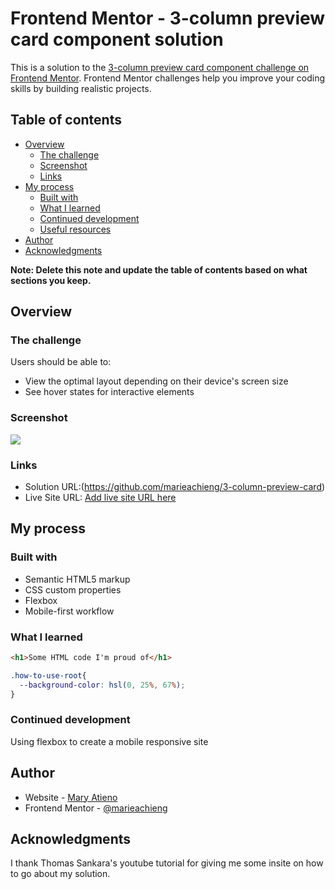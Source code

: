 # Frontend Mentor - 3-column preview card component solution

This is a solution to the [3-column preview card component challenge on Frontend Mentor](https://www.frontendmentor.io/challenges/3column-preview-card-component-pH92eAR2-). Frontend Mentor challenges help you improve your coding skills by building realistic projects. 

## Table of contents

- [Overview](#overview)
  - [The challenge](#the-challenge)
  - [Screenshot](#screenshot)
  - [Links](#links)
- [My process](#my-process)
  - [Built with](#built-with)
  - [What I learned](#what-i-learned)
  - [Continued development](#continued-development)
  - [Useful resources](#useful-resources)
- [Author](#author)
- [Acknowledgments](#acknowledgments)

**Note: Delete this note and update the table of contents based on what sections you keep.**

## Overview

### The challenge

Users should be able to:

- View the optimal layout depending on their device's screen size
- See hover states for interactive elements

### Screenshot

![](./screenshot.jpg)


### Links

- Solution URL:(https://github.com/marieachieng/3-column-preview-card)
- Live Site URL: [Add live site URL here](https://your-live-site-url.com)

## My process

### Built with

- Semantic HTML5 markup
- CSS custom properties
- Flexbox
- Mobile-first workflow

### What I learned

```html
<h1>Some HTML code I'm proud of</h1>
```
```css
.how-to-use-root{
  --background-color: hsl(0, 25%, 67%);
}
```

### Continued development

Using flexbox to create a mobile responsive site

## Author

- Website - [Mary Atieno](https://www.your-site.com)
- Frontend Mentor - [@marieachieng](https://www.frontendmentor.io/profile/marieachieng)

## Acknowledgments

I thank Thomas Sankara's youtube tutorial for giving me some insite on how to go about my solution.
